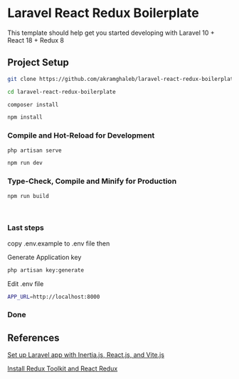 

# Laravel React Redux Boilerplate
This template should help get you started developing with Laravel 10 + React 18 + Redux 8

## Project Setup

```sh
git clone https://github.com/akramghaleb/laravel-react-redux-boilerplate.git
```

```sh
cd laravel-react-redux-boilerplate
```

```sh
composer install
```

```sh
npm install
```

### Compile and Hot-Reload for Development

```sh
php artisan serve
```

```sh
npm run dev
```

### Type-Check, Compile and Minify for Production

```sh
npm run build
```
<br>


### Last steps
copy .env.example to .env file then
<br>

Generate Application key

```sh
php artisan key:generate
```

Edit .env file

```sh
APP_URL=http://localhost:8000
```

### Done

## References

<a href="https://medium.com/@demian.kostelny/set-up-laravel-app-with-inertia-js-react-js-and-vite-js-60f1f5fb8b73">Set up Laravel app with Inertia.js, React.js, and Vite.js</a>

<a href="https://react-redux.js.org/tutorials/quick-start">Install Redux Toolkit and React Redux</a>

